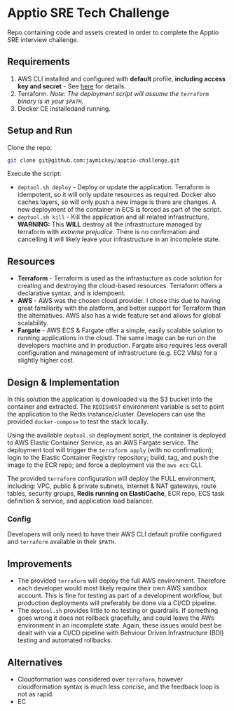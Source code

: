 # Apptio SRE Tech Challenge

Repo containing code and assets created in order to complete the Apptio SRE interview challenge.

## Requirements

1. AWS CLI installed and configured with **default** profile, **including access key and secret** - See [here](https://docs.aws.amazon.com/cli/latest/userguide/cli-chap-getting-started.html) for details.
2. Terraform. *Note: The deployment script will assume the `terraform` binary is in your `$PATH`*.
3. Docker CE installedand running.

## Setup and Run

Clone the repo:

```bash
git clone git@github.com:jaymickey/apptio-challenge.git
```

Execute the script:

- `deptool.sh deploy` - Deploy or update the application. Terraform is idempotent, so it will only update resources as required. Docker also caches layers, so will only push a new image is there are changes. A new deployment of the container in ECS is forced as part of the script.
- `deptool.sh kill` - Kill the application and all related infrastructure. **WARNING:** This **WILL** destroy all the infrastructure managed by terraform with *extreme prejudice*. There is no confirmation and cancelling it will likely leave your infrastructure in an incomplete state.

## Resources

- **Terraform** - Terraform is used as the infrastucture as code solution for creating and destroying the cloud-based resources. Terraform offers a declarative syntax, and is idempoent.
- **AWS** - AWS was the chosen cloud provider. I chose this due to having great familiarity with the platform, and better support for Terraform than the alternatives. AWS also has a wide feature set and allows for global scalability.
- **Fargate** - AWS ECS & Fargate offer a simple, easily scalable solution to running applications in the cloud. The same image can be run on the developers machine and in production. Fargate also requires less overall configuration and management of infrastructure (e.g. EC2 VMs) for a slightly higher cost.

## Design & Implementation

In this solution the application is downloaded via the S3 bucket into the container and extracted. The `REDISHOST` environment variable is set to point the application to the Redis instance/cluster. Developers can use the provided `docker-compose` to test the stack locally.

Using the available `deptool.sh` deployment script, the container is deployed to AWS Elastic Container Service, as an AWS Fargate service. The deployment tool will trigger the `terraform apply` (with no confirmation); login to the Elastic Container Registry repository; build, tag, and push the image to the ECR repo; and force a deployment via the `aws ecs` CLI.

The provided `terraform` configuration will deploy the FULL environment, including: VPC, public & private subnets, internet & NAT gateways, route tables, security groups, **Redis running on ElastiCache**, ECR repo, ECS task definition & service, and application load balancer.

### Config

Developers will only need to have their AWS CLI default profile configured and `terraform` available in their `$PATH`.

## Improvements

- The provided `terraform` will deploy the full AWS environment. Therefore each developer would most likely require their own AWS sandbox account. This is fine for testing as part of a development workflow, but production deployments will preferably be done via a CI/CD pipeline.
- The `deptool.sh` provides little to no testing or guardrails. If something goes wrong it does not rollback gracefully, and could leave the AWs environment in an incomplete state. Again, these issues would best be dealt with via a CI/CD pipeline with Behviour Driven Infrastructure (BDI) testing and automated rollbacks.

## Alternatives

- Cloudformation was considered over `terraform`, however cloudformation syntax is much less concise, and the feedback loop is not as rapid.
- EC